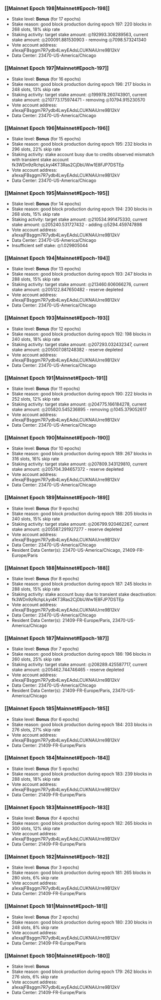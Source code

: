 ### [[Mainnet Epoch 198|Mainnet#Epoch-198]]
* Stake level: **Bonus** (for 17 epochs)
* Stake reason: good block production during epoch 197: 220 blocks in 268 slots, 18% skip rate
* Staking activity: target stake amount: ◎192993.308289563, current stake amount: ◎200091.881530903 - removing ◎7098.573241340
* Vote account address: a1exajFBsggm7R7ydb4LwyEAdsLCUKNAiUrre9B12kV
* Data Center: 23470-US-America/Chicago
### [[Mainnet Epoch 197|Mainnet#Epoch-197]]
* Stake level: **Bonus** (for 16 epochs)
* Stake reason: good block production during epoch 196: 217 blocks in 248 slots, 13% skip rate
* Staking activity: target stake amount: ◎199978.260743901, current stake amount: ◎210773.175974471 - removing ◎10794.915230570
* Vote account address: a1exajFBsggm7R7ydb4LwyEAdsLCUKNAiUrre9B12kV
* Data Center: 23470-US-America/Chicago
### [[Mainnet Epoch 196|Mainnet#Epoch-196]]
* Stake level: **Bonus** (for 15 epochs)
* Stake reason: good block production during epoch 195: 232 blocks in 296 slots, 22% skip rate
* Staking activity: stake account busy due to credits observed mismatch with transient stake account fk3WDn9zRchpLkyi4KT3Ras2CjDbUWw1E8FJP7DSTEp
* Vote account address: a1exajFBsggm7R7ydb4LwyEAdsLCUKNAiUrre9B12kV
* Data Center: 23470-US-America/Chicago
### [[Mainnet Epoch 195|Mainnet#Epoch-195]]
* Stake level: **Bonus** (for 14 epochs)
* Stake reason: good block production during epoch 194: 230 blocks in 268 slots, 15% skip rate
* Staking activity: target stake amount: ◎210534.991475330, current stake amount: ◎205240.531727432 - adding ◎5294.459747898
* Vote account address: a1exajFBsggm7R7ydb4LwyEAdsLCUKNAiUrre9B12kV
* Data Center: 23470-US-America/Chicago
* Insufficient self stake: ◎1.029805044
### [[Mainnet Epoch 194|Mainnet#Epoch-194]]
* Stake level: **Bonus** (for 13 epochs)
* Stake reason: good block production during epoch 193: 247 blocks in 288 slots, 15% skip rate
* Staking activity: target stake amount: ◎213460.606066276, current stake amount: ◎205122.847650482 - reserve depleted
* Vote account address: a1exajFBsggm7R7ydb4LwyEAdsLCUKNAiUrre9B12kV
* Data Center: 23470-US-America/Chicago
### [[Mainnet Epoch 193|Mainnet#Epoch-193]]
* Stake level: **Bonus** (for 12 epochs)
* Stake reason: good block production during epoch 192: 198 blocks in 240 slots, 18% skip rate
* Staking activity: target stake amount: ◎207293.032432347, current stake amount: ◎205007.081248382 - reserve depleted
* Vote account address: a1exajFBsggm7R7ydb4LwyEAdsLCUKNAiUrre9B12kV
* Data Center: 23470-US-America/Chicago
### [[Mainnet Epoch 191|Mainnet#Epoch-191]]
* Stake level: **Bonus** (for 11 epochs)
* Stake reason: good block production during epoch 190: 222 blocks in 252 slots, 12% skip rate
* Staking activity: target stake amount: ◎204775.166184278, current stake amount: ◎205820.545236895 - removing ◎1045.379052617
* Vote account address: a1exajFBsggm7R7ydb4LwyEAdsLCUKNAiUrre9B12kV
* Data Center: 23470-US-America/Chicago
### [[Mainnet Epoch 190|Mainnet#Epoch-190]]
* Stake level: **Bonus** (for 10 epochs)
* Stake reason: good block production during epoch 189: 267 blocks in 316 slots, 16% skip rate
* Staking activity: target stake amount: ◎207809.343129810, current stake amount: ◎205704.394657372 - reserve depleted
* Vote account address: a1exajFBsggm7R7ydb4LwyEAdsLCUKNAiUrre9B12kV
* Data Center: 23470-US-America/Chicago
### [[Mainnet Epoch 189|Mainnet#Epoch-189]]
* Stake level: **Bonus** (for 9 epochs)
* Stake reason: good block production during epoch 188: 205 blocks in 240 slots, 15% skip rate
* Staking activity: target stake amount: ◎206799.920462267, current stake amount: ◎205587.291927277 - reserve depleted
* Vote account address: a1exajFBsggm7R7ydb4LwyEAdsLCUKNAiUrre9B12kV
* Data Center: 23470-US-America/Chicago
* Resident Data Center(s): 23470-US-America/Chicago, 21409-FR-Europe/Paris
### [[Mainnet Epoch 188|Mainnet#Epoch-188]]
* Stake level: **Bonus** (for 8 epochs)
* Stake reason: good block production during epoch 187: 245 blocks in 288 slots, 15% skip rate
* Staking activity: stake account busy due to transient stake deactivation: fk3WDn9zRchpLkyi4KT3Ras2CjDbUWw1E8FJP7DSTEp
* Vote account address: a1exajFBsggm7R7ydb4LwyEAdsLCUKNAiUrre9B12kV
* Data Center: 23470-US-America/Chicago
* Resident Data Center(s): 21409-FR-Europe/Paris, 23470-US-America/Chicago
### [[Mainnet Epoch 187|Mainnet#Epoch-187]]
* Stake level: **Bonus** (for 7 epochs)
* Stake reason: good block production during epoch 186: 196 blocks in 260 slots, 25% skip rate
* Staking activity: target stake amount: ◎208289.425587717, current stake amount: ◎205462.744746465 - reserve depleted
* Vote account address: a1exajFBsggm7R7ydb4LwyEAdsLCUKNAiUrre9B12kV
* Data Center: 23470-US-America/Chicago
* Resident Data Center(s): 21409-FR-Europe/Paris, 23470-US-America/Chicago
### [[Mainnet Epoch 185|Mainnet#Epoch-185]]
* Stake level: **Bonus** (for 6 epochs)
* Stake reason: good block production during epoch 184: 203 blocks in 276 slots, 27% skip rate
* Vote account address: a1exajFBsggm7R7ydb4LwyEAdsLCUKNAiUrre9B12kV
* Data Center: 21409-FR-Europe/Paris
### [[Mainnet Epoch 184|Mainnet#Epoch-184]]
* Stake level: **Bonus** (for 5 epochs)
* Stake reason: good block production during epoch 183: 239 blocks in 288 slots, 18% skip rate
* Vote account address: a1exajFBsggm7R7ydb4LwyEAdsLCUKNAiUrre9B12kV
* Data Center: 21409-FR-Europe/Paris
### [[Mainnet Epoch 183|Mainnet#Epoch-183]]
* Stake level: **Bonus** (for 4 epochs)
* Stake reason: good block production during epoch 182: 265 blocks in 300 slots, 12% skip rate
* Vote account address: a1exajFBsggm7R7ydb4LwyEAdsLCUKNAiUrre9B12kV
* Data Center: 21409-FR-Europe/Paris
### [[Mainnet Epoch 182|Mainnet#Epoch-182]]
* Stake level: **Bonus** (for 3 epochs)
* Stake reason: good block production during epoch 181: 265 blocks in 280 slots, 6% skip rate
* Vote account address: a1exajFBsggm7R7ydb4LwyEAdsLCUKNAiUrre9B12kV
* Data Center: 21409-FR-Europe/Paris
### [[Mainnet Epoch 181|Mainnet#Epoch-181]]
* Stake level: **Bonus** (for 2 epochs)
* Stake reason: good block production during epoch 180: 230 blocks in 248 slots, 8% skip rate
* Vote account address: a1exajFBsggm7R7ydb4LwyEAdsLCUKNAiUrre9B12kV
* Data Center: 21409-FR-Europe/Paris
### [[Mainnet Epoch 180|Mainnet#Epoch-180]]
* Stake level: **Bonus**
* Stake reason: good block production during epoch 179: 262 blocks in 276 slots, 6% skip rate
* Vote account address: a1exajFBsggm7R7ydb4LwyEAdsLCUKNAiUrre9B12kV
* Data Center: 21409-FR-Europe/Paris